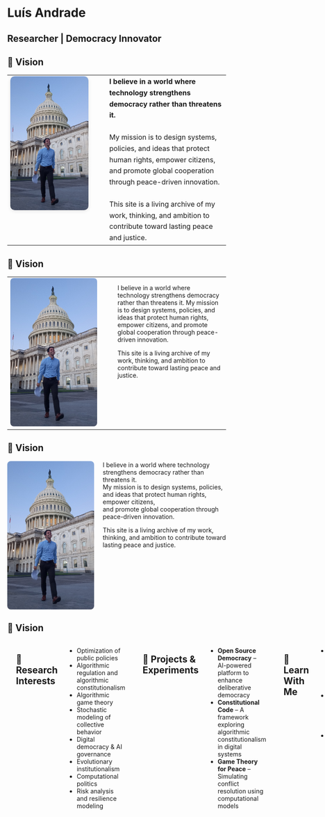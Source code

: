 # Luís Andrade

## Researcher | Democracy Innovator 



<h2>🌟 Vision</h2>

<table style="width:100%;">
  <tr>
    <td style="width: 200px; vertical-align: top; padding-right: 20px;">
      <img src="20240908_063407 (3).jpg" alt="Luís Andrade" width="180" style="border-radius: 10px; box-shadow: 0 2px 8px rgba(0,0,0,0.1);">
    </td>
    <td style="vertical-align: top; font-size: 16px; line-height: 1.6;">
      <strong>I believe in a world where technology strengthens democracy rather than threatens it.</strong>  
      <br><br>
      My mission is to design systems, policies, and ideas that protect human rights, empower citizens, and promote global cooperation through peace-driven innovation.
      <br><br>
      This site is a living archive of my work, thinking, and ambition to contribute toward lasting peace and justice.
    </td>
  </tr>
</table>






<h2>🌟 Vision</h2>

<table>
  <tr>
    <td style="width: 220px; padding-right: 20px;">
      <img src="20240908_063407 (3).jpg" alt="Luís Andrade" width="200" style="border-radius: 8px;">
    </td>
    <td style="vertical-align: top;">
      <p>
        I believe in a world where technology strengthens democracy rather than threatens it.
        My mission is to design systems, policies, and ideas that protect human rights, empower citizens,
        and promote global cooperation through peace-driven innovation.
      </p>
      <p>
        This site is a living archive of my work, thinking, and ambition to contribute toward lasting peace and justice.
      </p>
    </td>
  </tr>
</table>








## 🌟 Vision

<img src="20240908_063407 (3).jpg" alt="Luís Andrade" width="200" align="left" style="margin-right: 20px; border-radius: 8px;">

I believe in a world where technology strengthens democracy rather than threatens it.  
My mission is to design systems, policies, and ideas that protect human rights, empower citizens,  
and promote global cooperation through peace-driven innovation.

This site is a living archive of my work, thinking, and ambition to contribute toward lasting peace and justice.

<br clear="all" />


<h2>🌟 Vision</h2>

<div style="display: flex; align-items: flex-start; gap: 20px;">



---

## 🔬 Research Interests

- Optimization of public policies  
- Algorithmic regulation and algorithmic constitutionalism  
- Algorithmic game theory  
- Stochastic modeling of collective behavior  
- Digital democracy & AI governance  
- Evolutionary institutionalism  
- Computational politics  
- Risk analysis and resilience modeling  

---

## 🚀 Projects & Experiments

- **Open Source Democracy** – AI-powered platform to enhance deliberative democracy  
- **Constitutional Code** – A framework exploring algorithmic constitutionalism in digital systems  
- **Game Theory for Peace** – Simulating conflict resolution using computational models  

---

## 📘 Learn With Me

- 🧠 [Research Notes](#) – Ideas in progress and mini-explanations  
- 📚 [Reading List](#) – Books and papers shaping my work  
- 🎙️ [Talks & Interviews](#) – Upcoming podcasts, lectures & workshops  

---

## 🧭 Current Position

**Independent Researcher** and **Bachelor’s Candidate in Applied Mathematics and Computation**  
*Instituto Superior Técnico* (Lisbon, Portugal)

Focused on building bridges between computational modeling and political theory to solve global problems.

---

## 🧠 Long-Term Goals

- 🌍 Become a global voice in digital democracy, peace, and public tech  
- 🧑‍🏫 Contribute pioneering interdisciplinary academic work  
- 💡 Launch impactful civic-tech initiatives  

---

## 📬 Contact

- **Email:** [luisanandrade2002@gmail.com](mailto:luisanandrade2002@gmail.com)  
- **LinkedIn:** [LinkedIn Profile](https://www.linkedin.com/in/lu%C3%ADs-ant%C3%B3nio-andrade-215238236/)

---

> *"Dreams are maps. Research is the compass. Action is the journey."*  
> — Luís Andrade

